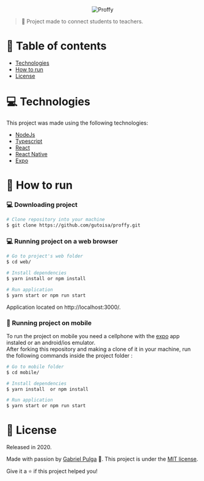 <div align="center">
  <img src="https://github.com/gabrielpulga/nlw2-proffy/blob/master/.github/logo.svg" alt"Proffy" title="Proffy" />
  </div>

> :rocket: Project made to connect students to teachers.

# :pushpin: Table of contents

- [Technologies](#computer-technologies)
- [How to run](#construction_worker-how-to-run)
- [License](#closed_book-license)

# :computer: Technologies

This project was made using the following technologies:

<ul>
  <li><a href="https://nodejs.org/en/docs/">NodeJs</a></li>
  <li><a href="https://www.typescriptlang.org/">Typescript</a></li>
  <li><a href="https://pt-br.reactjs.org/">React</a></li>
  <li><a href="https://reactnative.dev/">React Native</a></li>
  <li><a href="https://expo.io/">Expo</a></li>
</ul>

# :construction_worker: How to run

### :computer: Downloading project 

```bash
# Clone repository into your machine
$ git clone https://github.com/gutoisa/proffy.git
```

### 💻 Running project on a web browser

```bash
# Go to project's web folder
$ cd web/

# Install dependencies
$ yarn install or npm install

# Run application
$ yarn start or npm run start
```

Application located on http://localhost:3000/.

### 📱 Running project on mobile

To run the project on mobile you need a cellphone with the [expo](https://play.google.com/store/apps/details?id=host.exp.exponent) app instaled or an android/ios emulator.
<br />
After forking this repository and making a clone of it in your machine, run the following commands inside the project folder :

```bash
# Go to mobile folder
$ cd mobile/

# Install dependencies
$ yarn install  or npm install

# Run application
$ yarn start or npm run start
```

<!--You can read the resulting QRCode with [expo](https://play.google.com/store/apps/details?id=host.exp.exponent) or through an emulator.-->

# :closed_book: License

Released in 2020.

Made with passion by [Gabriel Pulga](https://github.com/gabrielpulga) 🚀.
This project is under the [MIT license](https://github.com/gabrielpulga/nlw2-proffy/blob/master/LICENSE).

Give it a ⭐️ if this project helped you!

